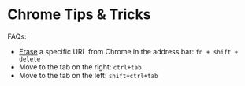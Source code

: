 # Chrome Tips & Tricks

FAQs:
* [Erase](http://superuser.com/questions/273278/how-to-remove-an-entry-from-chromes-remembered-urls-from-the-url-bar) a specific URL from Chrome in the address bar: `fn + shift + delete`
* Move to the tab on the right: `ctrl+tab`
* Move to the tab on the left: `shift+ctrl+tab`